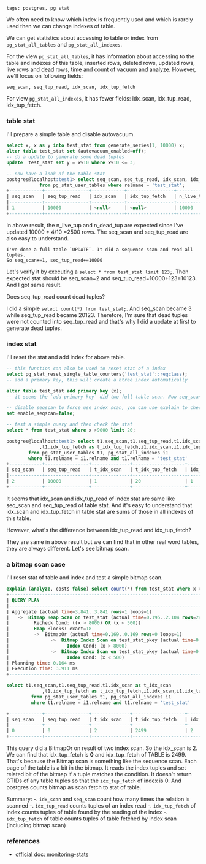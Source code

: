 ```metadata
tags: postgres, pg stat
```

We often need to know which index is frequently used and which is rarely used then we 
can change indexes of table.

We can get statistics about accessing to table or index from `pg_stat_all_tables` and 
`pg_stat_all_indexes`.

For the view `pg_stat_all_tables`, it has information about accessing to the table and 
indexes of this table, inserted rows, deleted rows, updated rows, live rows and dead 
rows, time and count of vacuum and analyze. However, we'll focus on following fields:

    seq_scan, seq_tup_read, idx_scan, idx_tup_fetch

For view `pg_stat_all_indexes`, it has fewer fields: idx_scan, idx_tup_read, idx_tup_fetch.


### table stat
I'll prepare a simple table and disable autovacuum.

``` sql
select x, x as y into test_stat from generate_series(1, 10000) x;
alter table test_stat set (autovacuum_enabled=off);
-- do a update to generate some dead tuples
update  test_stat set y = x%10 where x%10 <= 3;

-- now have a look of the table stat
postgres@localhost:test1> select seq_scan, seq_tup_read, idx_scan, idx_tup_fetch, n_live_tup, n_dead_tup
            from pg_stat_user_tables where relname = 'test_stat';
+------------+----------------+------------+-----------------+--------------+--------------+
| seq_scan   | seq_tup_read   | idx_scan   | idx_tup_fetch   | n_live_tup   | n_dead_tup   |
|------------+----------------+------------+-----------------+--------------+--------------|
| 1          | 10000          | <null>     | <null>          | 10000        | 4000         |
+------------+----------------+------------+-----------------+--------------+--------------+
```

In above result, the n_live_tup and n_dead_tup are expected since I've updated 10000 * 4/10 =2500 rows.
 The seq_scan and seq_tup_read are also easy to understand.

    I've done a full table `UPDATE`. It did a sequence scan and read all tuples.
    So seq_scan+=1, seq_tup_read+=10000

Let's verify it by executing a `select * from test_stat limit 123;`. Then expected stat should be 
seq_scan=2 and seq_tup_read=10000+123=10123. And I got same result.

Does seq_tup_read count dead tuples?

I did a simple `select count(*) from test_stat;`. And seq_scan became 3 while seq_tup_read became 20123.
 Therefore, I'm sure that dead tuples were not counted into seq_tup_read and that's why I did a update at
 first to generate dead tuples.

### index stat
I'll reset the stat and add index for above table.

``` sql
-- this function can also be used to reset stat of a index
select pg_stat_reset_single_table_counters('test_stat'::regclass);
-- add a primary key, this will create a btree index automatically

alter table test_stat add primary key (x);
-- it seems the `add primary key` did two full table scan. Now seq_scan=2, seq_tup_read=20000

-- disable seqscan to force use index scan, you can use explain to check the plan of the query at first
set enable_seqscan=false;

-- test a simple query and then check the stat
select * from test_stat where x >9000 limit 20;

postgres@localhost:test1> select t1.seq_scan,t1.seq_tup_read,t1.idx_scan as t_idx_scan
            ,t1.idx_tup_fetch as t_idx_tup_fetch,i1.idx_scan,i1.idx_tup_read,i1.idx_tup_fetch
        from pg_stat_user_tables t1, pg_stat_all_indexes i1
        where t1.relname = i1.relname and t1.relname = 'test_stat'
+------------+----------------+--------------+-------------------+------------+----------------+-----------------+
| seq_scan   | seq_tup_read   | t_idx_scan   | t_idx_tup_fetch   | idx_scan   | idx_tup_read   | idx_tup_fetch   |
|------------+----------------+--------------+-------------------+------------+----------------+-----------------|
| 2          | 10000          | 1            | 20                | 1          | 20             | 20              |
+------------+----------------+--------------+-------------------+------------+----------------+-----------------+
```

It seems that idx_scan and idx_tup_read of index stat are same like seq_scan and seq_tup_read of  table stat. 
And it's easy to understand that idx_scan and idx_tup_fetch in table stat are sums of those in all indexes of 
this table.

However, what's the difference between idx_tup_read and idx_tup_fetch?

They are same in above result but we can find that in other real word tables, they are always different. Let's
 see bitmap scan.

### a bitmap scan case
I'll reset stat of table and index and test a simple bitmap scan.

```sql
explain (analyze, costs false) select count(*) from test_stat where x > 8000 or x < 500
+----------------------------------------------------------------------------------------------------+
| QUERY PLAN                                                                                         |
|----------------------------------------------------------------------------------------------------|
| Aggregate (actual time=3.841..3.841 rows=1 loops=1)                                                |
|   ->  Bitmap Heap Scan on test_stat (actual time=0.195..2.104 rows=2499 loops=1)                   |
|         Recheck Cond: ((x > 8000) OR (x < 500))                                                    |
|         Heap Blocks: exact=18                                                                      |
|         ->  BitmapOr (actual time=0.169..0.169 rows=0 loops=1)                                     |
|               ->  Bitmap Index Scan on test_stat_pkey (actual time=0.138..0.138 rows=2000 loops=1) |
|                     Index Cond: (x > 8000)                                                         |
|               ->  Bitmap Index Scan on test_stat_pkey (actual time=0.027..0.027 rows=499 loops=1)  |
|                     Index Cond: (x < 500)                                                          |
| Planning time: 0.164 ms                                                                            |
| Execution time: 3.911 ms                                                                           |
+----------------------------------------------------------------------------------------------------+

select t1.seq_scan,t1.seq_tup_read,t1.idx_scan as t_idx_scan
             ,t1.idx_tup_fetch as t_idx_tup_fetch,i1.idx_scan,i1.idx_tup_read,i1.idx_tup_fetch
         from pg_stat_user_tables t1, pg_stat_all_indexes i1
         where t1.relname = i1.relname and t1.relname = 'test_stat'

+------------+----------------+--------------+-------------------+------------+----------------+-----------------+
| seq_scan   | seq_tup_read   | t_idx_scan   | t_idx_tup_fetch   | idx_scan   | idx_tup_read   | idx_tup_fetch   |
|------------+----------------+--------------+-------------------+------------+----------------+-----------------|
| 0          | 0              | 2            | 2499              | 2          | 2499           | 0               |
+------------+----------------+--------------+-------------------+------------+----------------+-----------------+
```

This query did a BitmapOr on result of two index scan. So the idx_scan is 2. We can find that idx_tup_fetch
 is **0** and idx_tup_fetch of TABLE is 2499. That's because the Bitmap scan is something like the sequence scan.
 Each page of the table is a bit in the bitmap. It reads the index tuples and set related bit of the bitmap if
 a tuple matches the condition. It doesn't return CTIDs of any table tuples so that the `idx_tup_fetch` of index
 is 0. And postgres counts bitmap as scan fetch to stat of table.

Summary:
-. `idx_scan` and `seq_scan` count how many times the relation is scanned
-. `idx_tup_read` counts tuples of an index read
-. `idx_tup_fetch` of index counts tuples of table found by the reading of the index
-. `idx_tup_fetch` of table counts tuples of table fetched by index scan (including bitmap scan)

### references
- [official doc: monitoring-stats](https://www.postgresql.org/docs/10/monitoring-stats.html)
